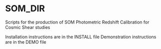 # SOM_DIR
Scripts for the production of SOM Photometric Redshift Calibration for Cosmic Shear studies 

Installation instructions are in the INSTALL file
Demonstration instructions are in the DEMO file
